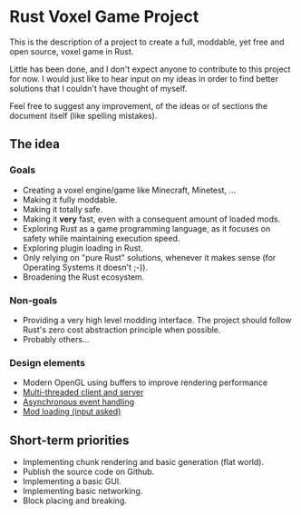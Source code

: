 # Rust Voxel Game Project
This is the description of a project to create a full, moddable, yet free and open source, voxel game in Rust.

Little has been done, and I don't expect anyone to contribute to this project for now. I would just like to hear input on my ideas in order to find better solutions that I couldn't have thought of myself.

Feel free to suggest any improvement, of the ideas or of sections the document itself (like spelling mistakes).

## The idea

### Goals
* Creating a voxel engine/game like Minecraft, Minetest, ...
* Making it fully moddable.
* Making it totally safe.
* Making it **very** fast, even with a consequent amount of loaded mods.
* Exploring Rust as a game programming language, as it focuses on safety while maintaining execution speed.
* Exploring plugin loading in Rust.
* Only relying on "pure Rust" solutions, whenever it makes sense (for Operating Systems it doesn't ;-)).
* Broadening the Rust ecosystem.

### Non-goals
* Providing a very high level modding interface. The project should follow Rust's zero cost abstraction principle when possible.
* Probably others...

### Design elements
* Modern OpenGL using buffers to improve rendering performance
* [Multi-threaded client and server](client_server.md)
* [Asynchronous event handling](async.md)
* [Mod loading (input asked)](mods.md)

## Short-term priorities
* Implementing chunk rendering and basic generation (flat world).
* Publish the source code on Github.
* Implementing a basic GUI.
* Implementing basic networking.
* Block placing and breaking.
